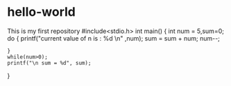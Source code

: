 # hello-world
This is my first repository
#include<stdio.h>
int main()
{
	int num = 5,sum=0;
	do
	{
		printf("current value of n is : %d \n" ,num);
		sum = sum + num;
		num--;
		
	}
	while(num>0);
	printf("\n sum = %d", sum);


}
